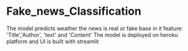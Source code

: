 # Fake_news_Classification
The model predicts weather the news is real or fake base in it feature: 'Title','Author', 'text' and 'Content'
The model is deployed on heroku platform and UI is built with streamlit

